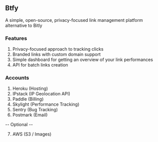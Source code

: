 ## Btfy
A simple, open-source, privacy-focused link management platform alternative to Bitly

### Features
1. Privacy-focused approach to tracking clicks
2. Branded links with custom domain support
3. Simple dashboard for getting an overview of your link performances
4. API for batch links creation

### Accounts
1. Heroku (Hosting)
2. IPstack (IP Geolocation API)
3. Paddle (Billing)
4. Skylight (Performance Tracking)
5. Sentry (Bug Tracking)
6. Postmark (Email)

-- Optional --

7. AWS (S3 / Images)
